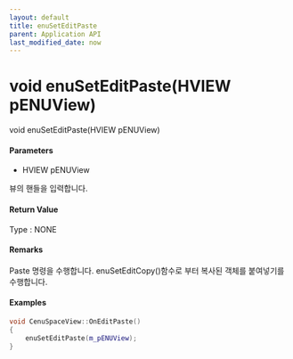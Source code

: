 ```yaml
---
layout: default
title: enuSetEditPaste
parent: Application API
last_modified_date: now
---
```

# void enuSetEditPaste\(HVIEW pENUView\)

void enuSetEditPaste\(HVIEW pENUView\)

#### Parameters

* HVIEW pENUView

뷰의 핸들을 입력합니다.

#### Return Value

Type : NONE

#### Remarks

Paste 명령을 수행합니다. enuSetEditCopy\(\)함수로 부터 복사된 객체를 붙여넣기를 수행합니다. 

#### Examples

```cpp
void CenuSpaceView::OnEditPaste()
{
	enuSetEditPaste(m_pENUView);
}
```



